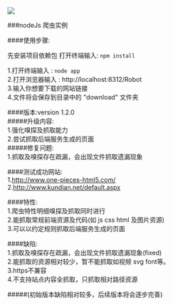 ![](http://cdnweb.b5m.com/web/cmsphp/article/201506/5baab4b432ec7c1f2b6cdfc32b1563a1.jpg) 

###nodeJs 爬虫实例      

####使用步骤:       

先安装项目依赖包 打开终端输入: `npm install`      

1.打开终端输入 : `node app`       
2.打开浏览器输入 : http://localhost:8312/Robot     
3.输入你想要下载的网站链接      
4.文件将会保存到目录中的 "download" 文件夹        

####版本:version 1.2.0        
#####升级内容:      
1.强化嗅探及抓取能力     
2.尝试抓取后端服务生成的页面     
#####修复问题:      
1.抓取及嗅探存在疏漏，会出现文件抓取遗漏现象     

####测试成功网站:     
1.http://www.one-pieces-html5.com/     
2.http://www.kundian.net/default.aspx      

####特性:     
1.爬虫特性明细嗅探及抓取同时进行       
2.能抓取常规前端资源及代码(如 js css html 及图片资源)     
3.可以以约定规则抓取后端服务生成的页面        

####缺陷:     
1.抓取及嗅探存在疏漏，会出现文件抓取遗漏现象(fixed)      
2.能抓取的资源相对较少，暂不能抓取如视频 svg font等。        
3.https不兼容      
4.不支持站点内容全抓取，只抓取相对路径资源      

#####(初始版本缺陷相对较多，后续版本将会逐步完善)        
